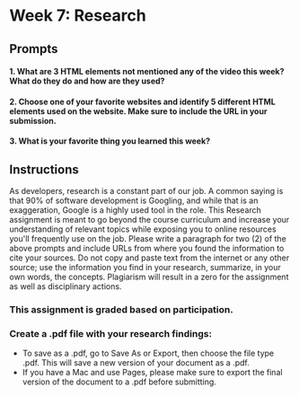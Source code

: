 # Week 7: Research

## Prompts

#### 1. What are 3 HTML elements not mentioned any of the video this week? What do they do and how are they used?

#### 2. Choose one of your favorite websites and identify 5 different HTML elements used on the website. Make sure to include the URL in your submission.

#### 3. What is your favorite thing you learned this week?


## Instructions

As developers, research is a constant part of our job. A common saying is that 90% of software development is Googling, and while that is an exaggeration, Google is a highly used tool in the role. This Research assignment is meant to go beyond the course curriculum and increase your understanding of relevant topics while exposing you to online resources you'll frequently use on the job. Please write a paragraph for two (2) of the above prompts and include URLs from where you found the information to cite your sources. Do not copy and paste text from the internet or any other source; use the information you find in your research, summarize, in your own words, the concepts. Plagiarism will result in a zero for the assignment as well as disciplinary actions.

### This assignment is graded based on participation.

### Create a .pdf file with your research findings:
- To save as a .pdf, go to Save As or Export, then choose the file type .pdf. This will save a new version of your document as a .pdf.
- If you have a Mac and use Pages, please make sure to export the final version of the document to a .pdf before submitting.

